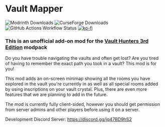 # Vault Mapper
![Modrinth Downloads](https://img.shields.io/modrinth/dt/vaultmapper?style=for-the-badge&logo=modrinth&color=1bd96a&link=https%3A%2F%2Fmodrinth.com%2Fmod%2Fvaultmapper%2F)
![CurseForge Downloads](https://img.shields.io/curseforge/dt/1099126?style=for-the-badge&logo=curseforge&color=f16436&link=https%3A%2F%2Fwww.curseforge.com%2Fminecraft%2Fmc-mods%2Fvaultmapper)
![GitHub Actions Workflow Status](https://img.shields.io/github/actions/workflow/status/NodiumHosting/VaultMapper/build-release.yml?style=for-the-badge)
[![ko-fi](https://ko-fi.com/img/githubbutton_sm.svg)](https://ko-fi.com/K3K519DLNN)

### This is an unofficial add-on mod for the [Vault Hunters 3rd Edition](https://www.curseforge.com/minecraft/modpacks/vault-hunters-1-18-2) modpack

Do you have trouble navigating the vaults and often get lost? Are you tired of having to remember the exact path you took in a vault? This mod is for you!

This mod adds an on-screen minimap showing all the rooms you have explored in the vault you're currently in as well as all special rooms added by using inscriptions on your vault crystal. Plus, there are even more features that we are planning to add in the future.

The mod is currently fully client-sided, however you should get permission from server admins and other players before using it on a server.

Development Discord Server: https://discord.gg/jq47BD9hS2
